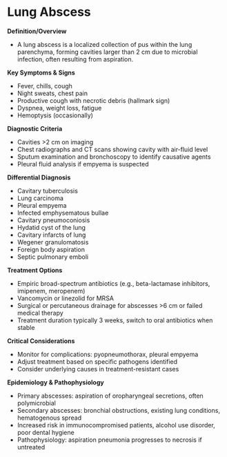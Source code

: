# Lung Abscess

**Definition/Overview**
- A lung abscess is a localized collection of pus within the lung parenchyma, forming cavities larger than 2 cm due to microbial infection, often resulting from aspiration.

**Key Symptoms & Signs**
- Fever, chills, cough
- Night sweats, chest pain
- Productive cough with necrotic debris (hallmark sign)
- Dyspnea, weight loss, fatigue
- Hemoptysis (occasionally)

**Diagnostic Criteria**
- Cavities >2 cm on imaging
- Chest radiographs and CT scans showing cavity with air-fluid level
- Sputum examination and bronchoscopy to identify causative agents
- Pleural fluid analysis if empyema is suspected

**Differential Diagnosis**
- Cavitary tuberculosis
- Lung carcinoma
- Pleural empyema
- Infected emphysematous bullae
- Cavitary pneumoconiosis
- Hydatid cyst of the lung
- Cavitary infarcts of lung
- Wegener granulomatosis
- Foreign body aspiration
- Septic pulmonary emboli

**Treatment Options**
- Empiric broad-spectrum antibiotics (e.g., beta-lactamase inhibitors, imipenem, meropenem)
- Vancomycin or linezolid for MRSA
- Surgical or percutaneous drainage for abscesses >6 cm or failed medical therapy
- Treatment duration typically 3 weeks, switch to oral antibiotics when stable

**Critical Considerations**
- Monitor for complications: pyopneumothorax, pleural empyema
- Adjust treatment based on specific pathogens identified
- Consider underlying causes in treatment-resistant cases

**Epidemiology & Pathophysiology**
- Primary abscesses: aspiration of oropharyngeal secretions, often polymicrobial
- Secondary abscesses: bronchial obstructions, existing lung conditions, hematogenous spread
- Increased risk in immunocompromised patients, alcohol use disorder, poor dental hygiene
- Pathophysiology: aspiration pneumonia progresses to necrosis if untreated